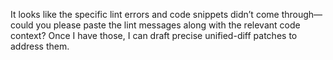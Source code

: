 It looks like the specific lint errors and code snippets didn’t come through—could you please paste the lint messages along with the relevant code context? Once I have those, I can draft precise unified-diff patches to address them.